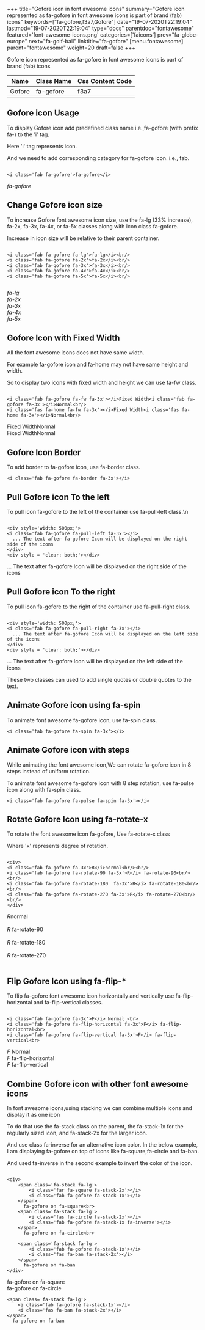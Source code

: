 +++
title="Gofore icon in font awesome icons"
summary="Gofore icon represented as fa-gofore in font awesome icons is part of brand (fab) icons"
keywords=["fa-gofore,f3a7,Gofore"]
date="19-07-2020T22:19:04"
lastmod="19-07-2020T22:19:04"
type="docs"
parentdoc="fontawesome"
featured='font-awesome-icons.png'
categories=['faicons']
prev="fa-globe-europe"
next="fa-golf-ball"
linktitle="fa-gofore"
[menu.fontawesome]
parent="fontawesome"
weight=20
draft=false
+++


Gofore icon represented as fa-gofore in font awesome icons is part of brand (fab) icons

<div class='table-responsive'><table class='table'><thead><tr><th>Name</th><th>Class Name</th><th>Css Content Code</th></tr></thead><tbody><tr><td>Gofore</td><td>fa-gofore</td><td>f3a7</td></tr></tbody></table></div>



## Gofore icon Usage

To display Gofore icon add predefined class name i.e.,fa-gofore (with prefix fa-) to the 'i' tag.

Here 'i' tag represents icon.

And we need to add corresponding category for fa-gofore icon. i.e., fab.


```

<i class='fab fa-gofore'>fa-gofore</i>
```

<i class='fab fa-gofore'>fa-gofore</i>




## Change Gofore icon size
To increase Gofore font awesome icon size, use the fa-lg (33% increase), fa-2x, fa-3x, fa-4x, or fa-5x classes along with icon class fa-gofore.

Increase in icon size will be relative to their parent container. 

```

<i class='fab fa-gofore fa-lg'>fa-lg</i><br/>
<i class='fab fa-gofore fa-2x'>fa-2x</i><br/>
<i class='fab fa-gofore fa-3x'>fa-3x</i><br/>
<i class='fab fa-gofore fa-4x'>fa-4x</i><br/>
<i class='fab fa-gofore fa-5x'>fa-5x</i><br/>
            
```

<i class='fab fa-gofore fa-lg'>fa-lg</i><br/>
<i class='fab fa-gofore fa-2x'>fa-2x</i><br/>
<i class='fab fa-gofore fa-3x'>fa-3x</i><br/>
<i class='fab fa-gofore fa-4x'>fa-4x</i><br/>
<i class='fab fa-gofore fa-5x'>fa-5x</i><br/>
            



## Gofore Icon with Fixed Width 

All the font awesome icons does not have same width.

For example fa-gofore icon and fa-home may not have same height and width.

So to display two icons with fixed width and height we can use fa-fw class.


```

<i class='fab fa-gofore fa-fw fa-3x'></i>Fixed Width<i class='fab fa-gofore fa-3x'></i>Normal<br/>
<i class='fas fa-home fa-fw fa-3x'></i>Fixed Width<i class='fas fa-home fa-3x'></i>Normal<br/>
```

<i class='fab fa-gofore fa-fw fa-3x'></i>Fixed Width<i class='fab fa-gofore fa-3x'></i>Normal<br/>
<i class='fas fa-home fa-fw fa-3x'></i>Fixed Width<i class='fas fa-home fa-3x'></i>Normal<br/>



## Gofore Icon Border 

To add border to fa-gofore icon, use fa-border class.


```
<i class='fab fa-gofore fa-border fa-3x'></i>

```
<i class='fab fa-gofore fa-border fa-3x'></i>





## Pull Gofore icon To the left

To pull icon fa-gofore to the left of the container use fa-pull-left class.\n

```

<div style='width: 500px;'>
<i class='fab fa-gofore fa-pull-left fa-3x'></i>
  ... The text after fa-gofore Icon will be displayed on the right side of the icons
</div>
<div style = 'clear: both;'></div>
```

<div style='width: 500px;'>
<i class='fab fa-gofore fa-pull-left fa-3x'></i>
  ... The text after fa-gofore Icon will be displayed on the right side of the icons
</div>
<div style = 'clear: both;'></div>




## Pull Gofore icon To the right
To pull icon fa-gofore to the right of the container use fa-pull-right class.

```

<div style='width: 500px;'>
<i class='fab fa-gofore fa-pull-right fa-3x'></i>
  ... The text after fa-gofore Icon will be displayed on the left side of the icons
</div>
<div style = 'clear: both;'></div>
```

<div style='width: 500px;'>
<i class='fab fa-gofore fa-pull-right fa-3x'></i>
  ... The text after fa-gofore Icon will be displayed on the left side of the icons
</div>
<div style = 'clear: both;'></div>

These two classes can used to add single quotes or double quotes to the text.


## Animate Gofore icon using fa-spin
To animate font awesome fa-gofore icon, use fa-spin class.

```
<i class='fab fa-gofore fa-spin fa-3x'></i>
```
<i class='fab fa-gofore fa-spin fa-3x'></i>




## Animate Gofore icon with steps
While animating the font awesome icon,We can rotate fa-gofore icon in 8 steps instead of uniform rotation.

To animate font awesome fa-gofore icon with 8 step rotation, use fa-pulse icon along with fa-spin class.


```
<i class='fab fa-gofore fa-pulse fa-spin fa-3x'></i>

```
<i class='fab fa-gofore fa-pulse fa-spin fa-3x'></i>





## Rotate Gofore Icon using fa-rotate-x
To rotate the font awesome icon fa-gofore, Use fa-rotate-x class

Where 'x' represents degree of rotation.


```

<div>
<i class='fab fa-gofore fa-3x'>R</i>normal<br/><br/>
<i class='fab fa-gofore fa-rotate-90 fa-3x'>R</i> fa-rotate-90<br/><br/> 
<i class='fab fa-gofore fa-rotate-180  fa-3x'>R</i> fa-rotate-180<br/><br/> 
<i class='fab fa-gofore fa-rotate-270 fa-3x'>R</i> fa-rotate-270<br/><br/>
</div>
```

<div>
<i class='fab fa-gofore fa-3x'>R</i>normal<br/><br/>
<i class='fab fa-gofore fa-rotate-90 fa-3x'>R</i> fa-rotate-90<br/><br/> 
<i class='fab fa-gofore fa-rotate-180  fa-3x'>R</i> fa-rotate-180<br/><br/> 
<i class='fab fa-gofore fa-rotate-270 fa-3x'>R</i> fa-rotate-270<br/><br/>
</div>




## Flip Gofore Icon using fa-flip-*
To flip fa-gofore font awesome icon horizontally and vertically use fa-flip-horizontal and fa-flip-vertical classes. 

```

<i class='fab fa-gofore fa-3x'>F</i> Normal <br>
<i class='fab fa-gofore fa-flip-horizontal fa-3x'>F</i> fa-flip-horizontal<br>
<i class='fab fa-gofore fa-flip-vertical fa-3x'>F</i> fa-flip-vertical<br>
```

<i class='fab fa-gofore fa-3x'>F</i> Normal <br>
<i class='fab fa-gofore fa-flip-horizontal fa-3x'>F</i> fa-flip-horizontal<br>
<i class='fab fa-gofore fa-flip-vertical fa-3x'>F</i> fa-flip-vertical<br>




## Combine Gofore icon with other font awesome icons
In font awesome icons,using stacking we can combine multiple icons and display it as one icon 

To do that use the fa-stack class on the parent, the fa-stack-1x for the regularly sized icon, and fa-stack-2x for the larger icon.

And use class fa-inverse for an alternative icon color. 
In the below example, I am displaying fa-gofore on top of icons like fa-square,fa-circle and fa-ban.

And used fa-inverse in the second example to invert the color of the icon.

```

<div>
    <span class='fa-stack fa-lg'>
        <i class='far fa-square fa-stack-2x'></i>
        <i class='fab fa-gofore fa-stack-1x'></i>
    </span>
      fa-gofore on fa-square<br>
    <span class='fa-stack fa-lg'>
        <i class='fas fa-circle fa-stack-2x'></i>
        <i class='fab fa-gofore fa-stack-1x fa-inverse'></i>
    </span>
      fa-gofore on fa-circle<br>

    <span class='fa-stack fa-lg'>
        <i class='fab fa-gofore fa-stack-1x'></i>
        <i class='fas fa-ban fa-stack-2x'></i>
    </span>
      fa-gofore on fa-ban
</div>
```

<div>
    <span class='fa-stack fa-lg'>
        <i class='far fa-square fa-stack-2x'></i>
        <i class='fab fa-gofore fa-stack-1x'></i>
    </span>
      fa-gofore on fa-square<br>
    <span class='fa-stack fa-lg'>
        <i class='fas fa-circle fa-stack-2x'></i>
        <i class='fab fa-gofore fa-stack-1x fa-inverse'></i>
    </span>
      fa-gofore on fa-circle<br>

    <span class='fa-stack fa-lg'>
        <i class='fab fa-gofore fa-stack-1x'></i>
        <i class='fas fa-ban fa-stack-2x'></i>
    </span>
      fa-gofore on fa-ban
</div>






